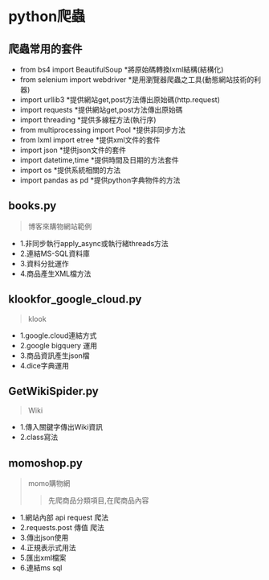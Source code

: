 # python爬蟲
## 爬蟲常用的套件
- from bs4 import BeautifulSoup  *將原始碼轉換lxml結構(結構化)
- from selenium import webdriver *是用瀏覽器爬蟲之工具(動態網站技術的利器)
- import urllib3 *提供網站get,post方法傳出原始碼(http.request)
- import requests *提供網站get,post方法傳出原始碼
- import threading *提供多線程方法(執行序)
- from multiprocessing import Pool *提供非同步方法
- from lxml import etree  *提供xml文件的套件
- import json *提供json文件的套件
- import datetime,time *提供時間及日期的方法套件
- import os *提供系統相關的方法
- import pandas as pd *提供python字典物件的方法


## books.py
> 博客來購物網站範例
- 1.非同步執行apply_async或執行緒threads方法
- 2.連結MS-SQL資料庫
- 3.資料分批運作
- 4.商品產生XML檔方法
## klookfor_google_cloud.py
> klook
- 1.google.cloud連結方式
- 2.google bigquery 運用
- 3.商品資訊產生json檔
- 4.dice字典運用
## GetWikiSpider.py
> Wiki
- 1.傳入關鍵字傳出Wiki資訊
- 2.class寫法

## momoshop.py
> momo購物網
>> 先爬商品分類項目,在爬商品內容
- 1.網站內部 api request 爬法
- 2.requests.post 傳值 爬法
- 3.傳出json使用
- 4.正規表示式用法
- 5.匯出xml檔案
- 6.連結ms sql